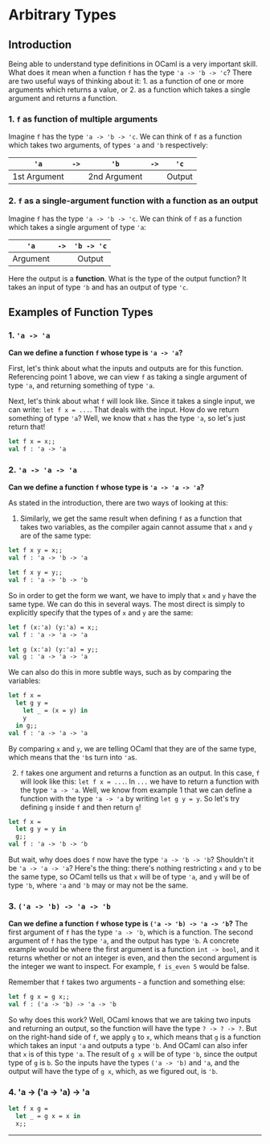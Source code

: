 Arbitrary Types
===============
Introduction
------------
Being able to understand type definitions in OCaml is a very important skill. What does it mean when a function `f` has the type `'a -> 'b -> 'c`? There are two useful ways of thinking about it: 1. as a function of one or more arguments which returns a value, or 2. as a function which takes a single argument and returns a function.

### 1. `f` as function of multiple arguments
Imagine `f` has the type `'a -> 'b -> 'c`. We can think of `f` as a function which takes two arguments, of types `'a` and `'b` respectively:

| `'a`    | `->`  | `'b`  | `->`  | `'c`   |
| :----:  | :----: | :----: | :----: | :----: |
| 1st Argument | | 2nd Argument | | Output |

### 2. `f` as a single-argument function with a function as an output
Imagine `f` has the type `'a -> 'b -> 'c`. We can think of `f` as a function which takes a single argument of type `'a`:

| `'a`    | `->`  | `'b -> 'c`   |
| :----:  | :----: | :----: |
| Argument | | Output |

Here the output is a **function**. What is the type of the output function? It takes an input of type `'b` and has an output of type `'c`.

Examples of Function Types
--------------------------
### 1. `'a -> 'a`
**Can we define a function `f` whose type is `'a -> 'a`?**

First, let's think about what the inputs and outputs are for this function. Referencing point 1 above, we can view `f` as taking a single argument of type `'a`, and returning something of type `'a`.

Next, let's think about what `f` will look like. Since it takes a single input, we can write:
`let f x = ...`. That deals with the input. How do we return something of type `'a`? Well, we know that `x` has the type `'a`, so let's just return that!
```ocaml
let f x = x;;
val f : 'a -> 'a
```

### 2. `'a -> 'a -> 'a`
**Can we define a function `f` whose type is `'a -> 'a -> 'a`?**

As stated in the introduction, there are two ways of looking at this:

1. Similarly, we get the same result when defining `f` as a function that takes two variables, as the compiler again cannot assume that `x` and `y` are of the same type:

  ```ocaml
  let f x y = x;;
  val f : 'a -> 'b -> 'a

  let f x y = y;;
  val f : 'a -> 'b -> 'b
  ```
  
  So in order to get the form we want, we have to imply that `x` and `y` have the same type. We can do this in several ways. The most direct is simply to explicitly specify that the types of `x` and `y` are the same:
  
  ```ocaml
  let f (x:'a) (y:'a) = x;;
  val f : 'a -> 'a -> 'a
  
  let g (x:'a) (y:'a) = y;;
  val g : 'a -> 'a -> 'a
  ```
  
  We can also do this in more subtle ways, such as by comparing the variables:

  ```ocaml
  let f x =
    let g y =
      let _ = (x = y) in
      y
    in g;;
  val f : 'a -> 'a -> 'a
  ```

  By comparing `x` and `y`, we are telling OCaml that they are of the same type, which means that the `'b`s turn into `'a`s.

2. `f` takes one argument and returns a function as an output. In this case, `f` will look like this: `let f x = ...`. In `...` we have to return a function with the type `'a -> 'a`. Well, we know from example 1 that we can define a function with the type `'a -> 'a` by writing `let g y = y`. So let's try defining `g` inside `f` and then return `g`!

  ```ocaml
  let f x =
    let g y = y in
    g;;
  val f : 'a -> 'b -> 'b
  ```

  But wait, why does does `f` now have the type `'a -> 'b -> 'b`? Shouldn't it be `'a -> 'a -> 'a`? Here's the thing: there's nothing restricting `x` and `y` to be the same type, so OCaml tells us that `x` will be of type `'a`, and `y` will be of type `'b`, where `'a` and `'b` may or may not be the same.

### 3. `('a -> 'b) -> 'a -> 'b`
**Can we define a function `f` whose type is `('a -> 'b) -> 'a -> 'b`?**
The first argument of `f` has the type `'a -> 'b`, which is a function. The second argument of `f` has the type `'a`, and the output has type `'b`. A concrete example would be where the first argument is a function `int -> bool`, and it returns whether or not an integer is even, and then the second argument is the integer we want to inspect. For example, `f is_even 5` would be false.

Remember that `f` takes two arguments - a function and something else:

```ocaml
let f g x = g x;;
val f : ('a -> 'b) -> 'a -> 'b
```

So why does this work? Well, OCaml knows that we are taking two inputs and returning an output, so the function will have the type `? -> ? -> ?`. But on the right-hand side of `f`, we apply `g` to `x`, which means that `g` is a function which takes an input `'a` and outputs a type `'b`. And OCaml can also infer that `x` is of this type `'a`. The result of `g x` will be of type `'b`, since the output type of `g` is `b`. So the inputs have the types `('a -> 'b)` and `'a`, and the output will have the type of `g x`, which, as we figured out, is `'b`.

### 4. 'a -> ('a -> 'a) -> 'a
```ocaml
let f x g =
  let _ = g x = x in
  x;;
```








--------------------------
